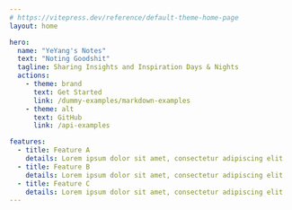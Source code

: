 ```yaml
---
# https://vitepress.dev/reference/default-theme-home-page
layout: home

hero:
  name: "YeYang's Notes"
  text: "Noting Goodshit"
  tagline: Sharing Insights and Inspiration Days & Nights
  actions:
    - theme: brand
      text: Get Started
      link: /dummy-examples/markdown-examples
    - theme: alt
      text: GitHub
      link: /api-examples

features:
  - title: Feature A
    details: Lorem ipsum dolor sit amet, consectetur adipiscing elit
  - title: Feature B
    details: Lorem ipsum dolor sit amet, consectetur adipiscing elit
  - title: Feature C
    details: Lorem ipsum dolor sit amet, consectetur adipiscing elit
---
```

